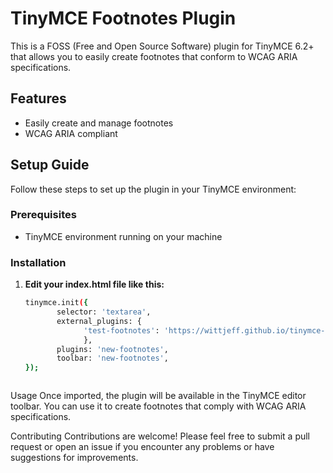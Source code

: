 # TinyMCE Footnotes Plugin

This is a FOSS (Free and Open Source Software) plugin for TinyMCE 6.2+ that allows you to easily create footnotes that conform to WCAG ARIA specifications.

## Features

- Easily create and manage footnotes
- WCAG ARIA compliant

## Setup Guide

Follow these steps to set up the plugin in your TinyMCE environment:

### Prerequisites

- TinyMCE environment running on your machine

### Installation

1. **Edit your index.html file like this:**

   ```bash
   tinymce.init({
          selector: 'textarea',
          external_plugins: {
                'test-footnotes': 'https://wittjeff.github.io/tinymce-accessible-footnotes-plugin/new-footnotes/scratch/compiled/plugin.min.js',
                },
          plugins: 'new-footnotes',
          toolbar: 'new-footnotes',
   });



Usage
Once imported, the plugin will be available in the TinyMCE editor toolbar. You can use it to create footnotes that comply with WCAG ARIA specifications.

Contributing
Contributions are welcome! Please feel free to submit a pull request or open an issue if you encounter any problems or have suggestions for improvements.
